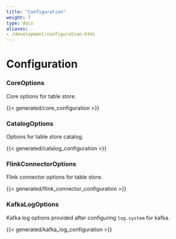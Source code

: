 ```yaml
---
title: "Configuration"
weight: 7
type: docs
aliases:
- /development/configuration.html
---
```

<!--
Licensed to the Apache Software Foundation (ASF) under one
or more contributor license agreements.  See the NOTICE file
distributed with this work for additional information
regarding copyright ownership.  The ASF licenses this file
to you under the Apache License, Version 2.0 (the
"License"); you may not use this file except in compliance
with the License.  You may obtain a copy of the License at

  http://www.apache.org/licenses/LICENSE-2.0

Unless required by applicable law or agreed to in writing,
software distributed under the License is distributed on an
"AS IS" BASIS, WITHOUT WARRANTIES OR CONDITIONS OF ANY
KIND, either express or implied.  See the License for the
specific language governing permissions and limitations
under the License.
-->

# Configuration

### CoreOptions

Core options for table store.

{{< generated/core_configuration >}}

### CatalogOptions

Options for table store catalog.

{{< generated/catalog_configuration >}}

### FlinkConnectorOptions

Flink connector options for table store.

{{< generated/flink_connector_configuration >}}

### KafkaLogOptions

Kafka log options provided after configuring `log.system` for kafka.

{{< generated/kafka_log_configuration >}}
